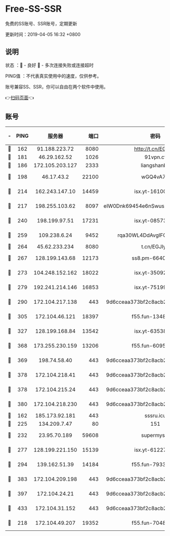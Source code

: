# Free-SS-SSR

免费的SS账号、SSR账号，定期更新

更新时间：2019-04-05 16:32 +0800

## 说明

状态     ：🙂 - 良好 🙁 - 多次连接失败或连接超时

PING值   ：不代表真实使用中的速度，仅供参考。

账号兼容SS、SSR，你可以自由在两个软件中使用。

👉[扫码页面](https://liesauer.github.io/Free-SS-SSR/)👈

## 账号

|-|PING|服务器|端口|密码|加密方式|区域|
|:----:|:----:|:-----:|-----:|:----:|:----:|:----:|
|🙂|162|91.188.223.72|8080|http://t.cn/EGJIyrl|rc4-md5|RU|
|🙂|181|46.29.162.52|1026|91vpn.cf|rc4-md5|RU|
|🙂|186|172.105.203.127|2333|liangshanbo|chacha20|JP|
|🙂|198|46.17.43.2|22100|wGQ4vA7D|aes-256-gcm|RU|
|🙂|214|162.243.147.10|14459|isx.yt-16100711|aes-256-cfb|US|
|🙂|217|198.255.103.62|8097|eIW0Dnk69454e6nSwuspv9DmS201tQ0D|aes-256-cfb|US|
|🙂|240|198.199.97.51|17231|isx.yt-08573999|aes-256-cfb|US|
|🙂|259|109.238.6.24|9452|rqa30WL4DdAvgIFG6Fs3znzTa|aes-256-cfb|FR|
|🙂|264|45.62.233.234|8080|t.cn/EGJIyrl|rc4-md5|CA|
|🙂|267|128.199.143.68|12173|ss8.pm-66400443|aes-256-cfb|SG|
|🙂|273|104.248.152.162|18022|isx.yt-35092114|aes-256-cfb|SG|
|🙂|279|192.241.214.146|16853|isx.yt-75199880|aes-256-cfb|US|
|🙂|290|172.104.217.138|443|9d6cceaa373bf2c8acb22e60b6a58be6|aes-256-cfb|US|
|🙂|305|172.104.46.121|18397|f55.fun-13486304|aes-256-cfb|SG|
|🙂|327|128.199.168.84|13542|isx.yt-63538228|aes-256-cfb|SG|
|🙂|368|173.255.230.159|13206|f55.fun-60953753|aes-256-cfb|US|
|🙂|369|198.74.58.40|443|9d6cceaa373bf2c8acb22e60b6a58be6|aes-256-cfb|US|
|🙂|378|172.104.218.41|443|9d6cceaa373bf2c8acb22e60b6a58be6|aes-256-cfb|US|
|🙂|378|172.104.215.24|443|9d6cceaa373bf2c8acb22e60b6a58be6|aes-256-cfb|US|
|🙂|380|172.104.218.230|443|9d6cceaa373bf2c8acb22e60b6a58be6|aes-256-cfb|US|
|🙂|162|185.173.92.181|443|sssru.icu|rc4-md5|RU|
|🙂|225|134.209.7.47|80|151|chacha20|US|
|🙂|232|23.95.70.189|59608|supermyssr|chacha20-ietf|US|
|🙂|277|128.199.221.150|15139|isx.yt-61227174|aes-256-cfb|SG|
|🙂|294|139.162.51.39|14184|f55.fun-79338147|aes-256-cfb|SG|
|🙂|383|172.104.209.198|443|9d6cceaa373bf2c8acb22e60b6a58be6|aes-256-cfb|US|
|🙂|397|172.104.24.21|443|9d6cceaa373bf2c8acb22e60b6a58be6|aes-256-cfb|US|
|🙂|433|172.104.31.152|443|9d6cceaa373bf2c8acb22e60b6a58be6|aes-256-cfb|US|
|🙁|218|172.104.49.207|19352|f55.fun-70481610|aes-256-cfb|SG|
